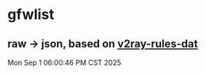 # gfwlist
## raw -> json, based on [v2ray-rules-dat](https://github.com/Loyalsoldier/v2ray-rules-dat)
Mon Sep  1 06:00:46 PM CST 2025

